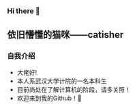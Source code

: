 ### Hi there 👋

<!--
**catisher/catisher** is a ✨ _special_ ✨ repository because its `README.md` (this file) appears on your GitHub profile.

Here are some ideas to get you started:

- 🔭 I’m currently working on ...
- 🌱 I’m currently learning ...
- 👯 I’m looking to collaborate on ...
- 🤔 I’m looking for help with ...
- 💬 Ask me about ...
- 📫 How to reach me: ...
- 😄 Pronouns: ...
- ⚡ Fun fact: ...
-->
## 依旧懵懂的猫咪——catisher
### 自我介绍
*  大佬好!
* 本人系武汉大学计院的一名本科生
*  目前尚处在了解计算机的阶段，请多关照！
* 欢迎来到我的Github！🔭

